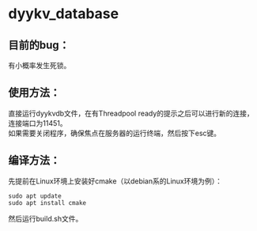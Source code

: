 # dyykv_database
## 目前的bug：
有小概率发生死锁。
## 使用方法：
直接运行dyykvdb文件，在有Threadpool ready的提示之后可以进行新的连接，连接端口为11451。<br>
如果需要关闭程序，确保焦点在服务器的运行终端，然后按下esc键。

## 编译方法：
先提前在Linux环境上安装好cmake（以debian系的Linux环境为例）：
```
sudo apt update
sudo apt install cmake
```
然后运行build.sh文件。<br>
